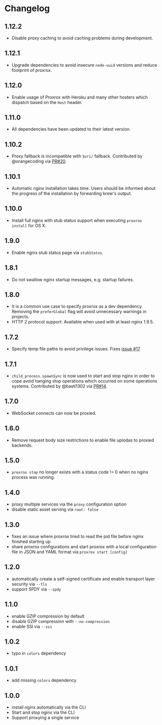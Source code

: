 # Changelog

## 1.12.2
 - Disable proxy caching to avoid caching problems during development.

## 1.12.1
 - Upgrade dependencies to avoid insecure `node-uuid` versions and reduce footprint of proxrox.

## 1.12.0
 - Enable usage of Proxrox with Heroku and many other hosters which dispatch based on the `Host` header.

## 1.11.0
 - All dependencies have been updated to their latest version.

## 1.10.2
 - Proxy fallback is incompatible with `$uri/` fallback. Contributed by @orangecoding via [PR#20](https://github.com/bripkens/proxrox/pull/20).

## 1.10.1
 - Automatic nginx installation takes time. Users should be informed about the progress of the installation by forwarding brew's output.

## 1.10.0
 - Install full nginx with stub status support when executing `proxrox install` for OS X.

## 1.9.0
 - Enable nginx stub status page via `stubStatus`.

## 1.8.1
 - Do not swallow nginx startup messages, e.g. startup failures.

## 1.8.0
 - It is a common use case to specify proxrox as a dev dependency. Removing the `preferGlobal` flag will avoid unnecessary warnings in projects.
 - HTTP 2 protocol support. Available when used with at least nginx 1.9.5.

## 1.7.2
 - Specify temp file paths to avoid privilege issues. Fixes [issue #17](https://github.com/bripkens/proxrox/issues/17).

## 1.7.1
 - `child_process.spawnSync` is now used to start and stop nginx in order to cope
   avoid hanging stop operations which occurred on some operations systems. Contributed by @basti1302 via [PR#14](https://github.com/bripkens/proxrox/issues/14).

## 1.7.0
 - WebSocket connects can now be proxied.

## 1.6.0
 - Remove request body size restrictions to enable file uplodas to proxied
   backends.

## 1.5.0
 - `proxrox stop` no longer exists with a status code != 0 when no nginx
   process was running.

## 1.4.0
 - proxy multiple services via the `proxy` configuration option
 - disable static asset serving via `root: false`

## 1.3.0
 - fixes an issue where proxrox tried to read the pid file before nginx
   finished starting up
 - share proxrox configurations and start proxrox with a local configuration
   file in JSON and YAML format via `proxrox start [config]`

## 1.2.0
 - automatically create a self-signed certificate and enable transport layer
   security via `--tls`
 - support SPDY via `--spdy`

## 1.1.0
 - enable GZIP compression by default
 - disable GZIP compression with `--no-compression`
 - enable SSI via `--ssi`

## 1.0.2
 - typo in `colors` dependency

## 1.0.1
 - add missing `colors` dependency

## 1.0.0
 - install nginx automatically via the CLI
 - Start and stop nginx via the CLI
 - Support proxying a single service
